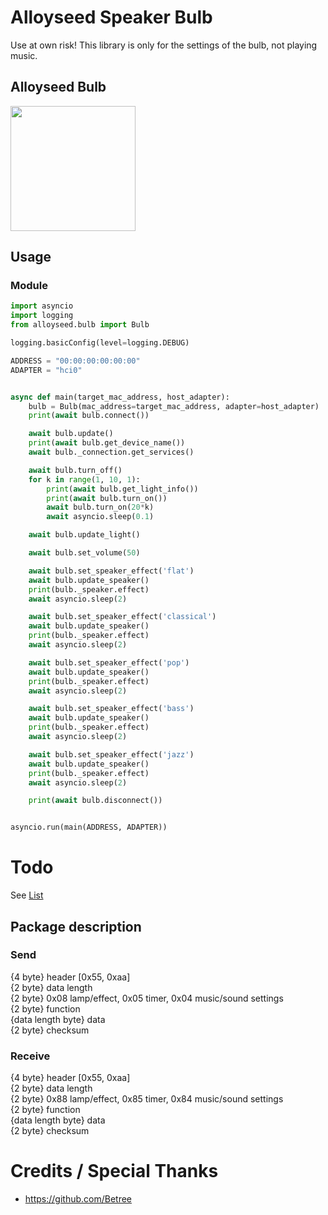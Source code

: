 # Alloyseed Speaker Bulb
Use at own risk! This library is only for the settings of the bulb, not playing music.

## Alloyseed Bulb
<img src="https://cdn.shopify.com/s/files/1/1026/2915/products/71sjF1R7SnL._SL1500_1024x1024.jpg?v=1499116245" width="200">


## Usage
### Module

```python
import asyncio
import logging
from alloyseed.bulb import Bulb

logging.basicConfig(level=logging.DEBUG)

ADDRESS = "00:00:00:00:00:00"
ADAPTER = "hci0"


async def main(target_mac_address, host_adapter):
    bulb = Bulb(mac_address=target_mac_address, adapter=host_adapter)
    print(await bulb.connect())

    await bulb.update()
    print(await bulb.get_device_name())
    await bulb._connection.get_services()

    await bulb.turn_off()
    for k in range(1, 10, 1):
        print(await bulb.get_light_info())
        print(await bulb.turn_on())
        await bulb.turn_on(20*k)
        await asyncio.sleep(0.1)

    await bulb.update_light()

    await bulb.set_volume(50)

    await bulb.set_speaker_effect('flat')
    await bulb.update_speaker()
    print(bulb._speaker.effect)
    await asyncio.sleep(2)

    await bulb.set_speaker_effect('classical')
    await bulb.update_speaker()
    print(bulb._speaker.effect)
    await asyncio.sleep(2)

    await bulb.set_speaker_effect('pop')
    await bulb.update_speaker()
    print(bulb._speaker.effect)
    await asyncio.sleep(2)

    await bulb.set_speaker_effect('bass')
    await bulb.update_speaker()
    print(bulb._speaker.effect)
    await asyncio.sleep(2)

    await bulb.set_speaker_effect('jazz')
    await bulb.update_speaker()
    print(bulb._speaker.effect)
    await asyncio.sleep(2)

    print(await bulb.disconnect())


asyncio.run(main(ADDRESS, ADAPTER))

```

# Todo
See [List](TODO.md)

## Package description
### Send <br>
{4 byte} header [0x55, 0xaa] <br>
{2 byte} data length <br>
{2 byte} 0x08 lamp/effect, 0x05 timer, 0x04 music/sound settings <br>
{2 byte} function <br>
{data length byte} data <br>
{2 byte} checksum <br>

### Receive <br>
{4 byte} header [0x55, 0xaa] <br>
{2 byte} data length <br>
{2 byte} 0x88 lamp/effect, 0x85 timer, 0x84 music/sound settings <br>
{2 byte} function <br>
{data length byte} data <br>
{2 byte} checksum <br>

# Credits / Special Thanks
* https://github.com/Betree
